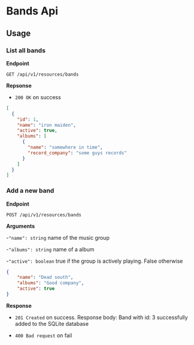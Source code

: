 # Bands Api

## Usage

### List all bands
**Endpoint**

`GET /api/v1/resources/bands`

**Repsonse**
- `200 OK` on success
```json
[
  {
    "id": 1,
    "name": "iron maiden",
    "active": true,
    "albums": [
      {
        "name": "somewhere in time",
        "record_company": "some guys records"
      } 
    ] 
  }
]
```
### Add a new band
**Endpoint**

`POST /api/v1/resources/bands`

**Arguments**

-`"name": string` name of the music group

-`"albums": string` name of a album

-`"active": boolean` true if the group is actively playing. False otherwise

```json
{
    "name": "Dead south",
    "albums": "Good company",
    "active": true
}
```
**Response**

- `201 Created` on success. Response body: Band with id: 3 successfully added to the SQLite database

- `400 Bad request` on fail



